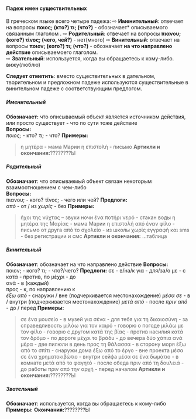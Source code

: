 #### Падеж имен существительных  
В греческом языке всего четыре падежа: 
⇨ **Именительный**: отвечает на вопросы **ποιος; (кто?) τι; (что?)** - обозначает* описываемого связанным глаголом . 
⇨ **Родительный**: отвечает на вопросы **πιανου; (кого?) τίνος; (чего, чей?)** - нет(много)
⇨ **Винительный**: отвечает на вопросы **ποιον; (кого?) τι; (что?)** - обозначает **на что направлено действие** описываемоего глаголом.  
⇨ **Звательный**: используется, когда вы обращаетесь к кому-либо. вижу(люблю)

**Следует отметить**: вместо существительных в дательном, творительном и предложном падеже используются существительные в винительном падеже с соответствующим предлогом.


##### Именительный
**Обозначает:**  что описываемый объект является источником действия, или просто существует - что по сути тоже действие  
**Вопросы:**  
*ποιος;* - кто?
*τι;* - что?
**Примеры:** 
> η μητέρα - мама Марии
> η επιστολή - письмо
**Артикли и окончания:**????????Ы


##### Родительный
**Обозначает**: что описываемый объект связан некоторым взаимоотношением с чем-либо  
**Вопросы:**  
πιανου; - кого?
τίνος; - чего или чей?
**Предлоги:**  
*από* - от / из
*χωρίς* - без
**Примеры:**  
> ήχοι της νύχτας – звуки ночи
> ένα ποτήρι νερό - стакан воды
> η μητέρα της Μαρίας - мама Марии
> η επιστολή από έναν φίλο - письмо от друга
> από το σχολείο - из школы
> χωρίς εγγραφή και sms - без регистрации и смс
**Артикли и окончания:**
...таблица



##### Винительный
**Обозначает**: обозначает на что направлено действие
**Вопросы:**  
ποιον; - кого?
τι; - что?/чего?
**Предлоги:** 
σε - в/на/к 
για - для/за/о 
με - с 
κατά - против, по 
μέχρι - до  
ανά - в (каждый)  
προς -  к, по направлению к  
*έξω από* - снаружи / вне (подчеркивается местонахождение)
*μέσα σε* - в / внутри (подчеркивается местонахождение)
*μετά από* - после 
*πριν από* - до / перед
**Примеры:** 
> σε ένα μουσείο - в музей
> για σένα - для тебя
> για τη δικαιοσύνη - за справедливость
> μιλάω για τον καιρό - говорю о погоде
> μιλάω με τον φίλο - говорю с другом
> κατά της βίας - против насилия
> κατά τον δρόμο - по дороге 
> μέχρι το βράδυ - до вечера
> δύο χάπια ανά μέρα - две пилюли в день
> προς τη θάλασσα - в сторону моря
> έξω από το σπίτι - снаружи дома
> έξω από το έργο - вне проекта
> μέσα σε ένα χρηματοκιβώτιο - внутри сейфа 
> μέσα σε ένα δωμάτιο - в комнате
> μετά από το φαγητό - после обеда
> πριν από τη δουλειά - до работы
> πριν από την αρχή - перед началом
**Артикли и окончания:**????????Ы


##### Звательный
**Обозначает**: используется, когда вы обращаетесь к кому-либо 
**Примеры:** 
**Окончания:**????????Ы
